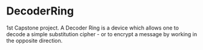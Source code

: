 # DecoderRing
1st Capstone project. A Decoder Ring is a device which allows one to decode a simple substitution cipher - 
or to encrypt a message by working in the opposite direction.
